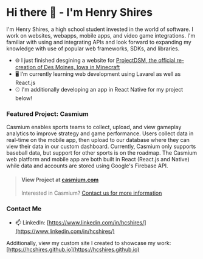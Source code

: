 # Hi there 👋 - I'm Henry Shires

I'm Henry Shires, a high school student invested in the world of software. I work on websites, webapps, mobile apps, and video game integrations. I'm familiar with using and integrating APIs and look forward to expanding my knowledge with use of popular web frameworks, SDKs, and libraries.

- 🌐 I just finished desgining a website for [ProjectDSM, the official re-creation of Des Moines, Iowa in Minecraft](https://projectdsm.org)
- 🖥️ I’m currently learning web development using Lavarel as well as React.js
- :baseball: I'm additionally developing an app in React Native for my project below!

### Featured Project: Casmium

Casmium enables sports teams to collect, upload, and view gameplay analytics to improve strategy and game performance. Users collect data in real-time on the mobile app, then upload to our database where they can view their data in our custom dashboard. Currently, Casmium only supports baseball data, but support for other sports is on the roadmap. The Casmium web platform and mobile app are both built in React (React.js and Native) while data and accounts are stored using Google's Firebase API.

>#### View Project at [casmium.com](https://casmium.com)
>Interested in Casmium? [Contact us for more information](mailto:support@casmium.com)

### Contact Me
- 📫 LinkedIn: [https://www.linkedin.com/in/hcshires/](https://www.linkedin.com/in/hcshires/)

Additionally, view my custom site I created to showcase my work: [https://hcshires.github.io](https://hcshires.github.io)
